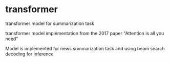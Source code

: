 # transformer
transformer model for summarization task

transformer model implementation from the 2017 paper "Attention is all you need"

Model is implemented for news summarization task and using beam search decoding for inference
